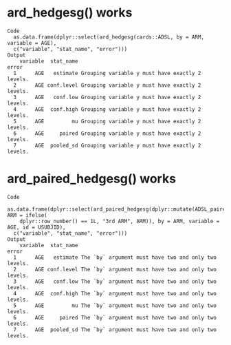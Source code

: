 # ard_hedgesg() works

    Code
      as.data.frame(dplyr::select(ard_hedgesg(cards::ADSL, by = ARM, variable = AGE),
      c("variable", "stat_name", "error")))
    Output
        variable  stat_name                                           error
      1      AGE   estimate Grouping variable y must have exactly 2 levels.
      2      AGE conf.level Grouping variable y must have exactly 2 levels.
      3      AGE   conf.low Grouping variable y must have exactly 2 levels.
      4      AGE  conf.high Grouping variable y must have exactly 2 levels.
      5      AGE         mu Grouping variable y must have exactly 2 levels.
      6      AGE     paired Grouping variable y must have exactly 2 levels.
      7      AGE  pooled_sd Grouping variable y must have exactly 2 levels.

# ard_paired_hedgesg() works

    Code
      as.data.frame(dplyr::select(ard_paired_hedgesg(dplyr::mutate(ADSL_paired, ARM = ifelse(
        dplyr::row_number() == 1L, "3rd ARM", ARM)), by = ARM, variable = AGE, id = USUBJID),
      c("variable", "stat_name", "error")))
    Output
        variable  stat_name                                                error
      1      AGE   estimate The `by` argument must have two and only two levels.
      2      AGE conf.level The `by` argument must have two and only two levels.
      3      AGE   conf.low The `by` argument must have two and only two levels.
      4      AGE  conf.high The `by` argument must have two and only two levels.
      5      AGE         mu The `by` argument must have two and only two levels.
      6      AGE     paired The `by` argument must have two and only two levels.
      7      AGE  pooled_sd The `by` argument must have two and only two levels.

